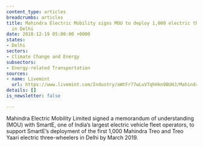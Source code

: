 ```yaml
---
content_type: articles
breadcrumbs: articles
title: Mahindra Electric Mobility signs MOU to deploy 1,000 electric three-wheelers
  in Delhi
date: 2018-12-19 05:00:00 +0000
states:
- Delhi
sectors:
- Climate Change and Energy
subsectors:
- Energy-related Transportation
sources:
- name: Livemint
  url: https://www.livemint.com/Industry/aWtFr77wLuV7qhHkn9BUHJ/Mahindra-Electric-signs-pact-with-SmartE-to-deploy-1000-et.html
details: []
is_newsletter: false

---
```

Mahindra Electric Mobility Limited signed a memorandum of understanding (MOU) with SmartE, one of India’s largest electric vehicle fleet operators, to support SmartE’s deployment of the first 1,000 Mahindra Treo and Treo Yaari electric three-wheelers in Delhi by March 2019.
